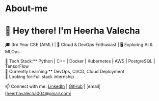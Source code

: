 # About-me
# 👋 Hey there! I'm Heerha Valecha  
🎓 3rd Year CSE (AIML) | 🚀 Cloud & DevOps Enthusiast | 🖥️ Exploring AI & MLOps  

🔹 Tech Stack:** Python | C++ | Docker | Kubernetes | AWS | PostgreSQL | TensorFlow  
🔹 Currently Learning:** DevOps, CI/CD, Cloud Deployment  
🔹 Looking for:Full stack internship

📫 Connect with me: [LinkedIn]([your-linkedin](https://www.linkedin.com/in/heerha-valecha-3b289b252/)) | [GitHub]([your-github](https://github.com/heerharv)) | [email][heerhavalecha004@gmail.com] 
